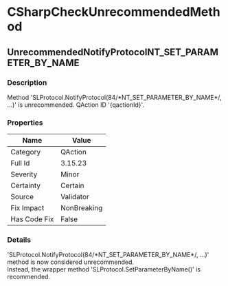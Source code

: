 ﻿---  
uid: Validator_3_15_23  
---

# CSharpCheckUnrecommendedMethod

## UnrecommendedNotifyProtocolNT\_SET\_PARAMETER\_BY\_NAME

### Description

Method 'SLProtocol.NotifyProtocol(84\/\*NT\_SET\_PARAMETER\_BY\_NAME\*\/, ...)' is unrecommended. QAction ID '{qactionId}'.

### Properties

| Name         | Value       |
| ------------ | ----------- |
| Category     | QAction     |
| Full Id      | 3.15.23     |
| Severity     | Minor       |
| Certainty    | Certain     |
| Source       | Validator   |
| Fix Impact   | NonBreaking |
| Has Code Fix | False       |

### Details

'SLProtocol.NotifyProtocol(84\/\*NT\_SET\_PARAMETER\_BY\_NAME\*\/, ...)' method is now considered unrecommended.  
Instead, the wrapper method 'SLProtocol.SetParameterByName()' is recommended.
